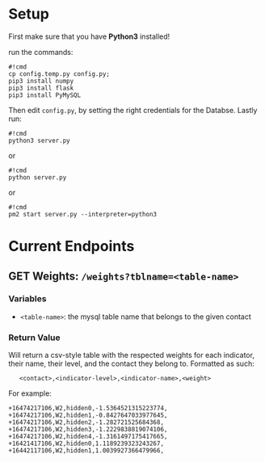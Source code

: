 # **Setup**

First make sure that you have **Python3** installed!

run the commands:
```
#!cmd
cp config.temp.py config.py;
pip3 install numpy
pip3 install flask
pip3 install PyMySQL
```
Then edit `config.py`, by setting the right credentials for the Databse.
Lastly run:
```
#!cmd
python3 server.py
```
or
```
#!cmd
python server.py
```
or
```
#!cmd
pm2 start server.py --interpreter=python3
```
# **Current Endpoints**
## **GET** Weights: `/weights?tblname=<table-name>`
### Variables
* `<table-name>`: the mysql table name that belongs to the given contact
### Return Value
Will return a csv-style table with the respected weights for each indicator, their name, their level, and the contact they belong to.
Formatted as such:
```
   <contact>,<indicator-level>,<indicator-name>,<weight>
```
For example:
```
+16474217106,W2,hidden0,-1.5364521315223774,
+16474217106,W2,hidden1,-0.8427647033977645,
+16474217106,W2,hidden2,-1.282721525684368,
+16474217106,W2,hidden3,-1.2229838819074106,
+16474217106,W2,hidden4,-1.3161497175417665,
+16421417106,W2,hidden0,1.1189239323243267,
+16442117106,W2,hidden1,1.0039927366479966,
```